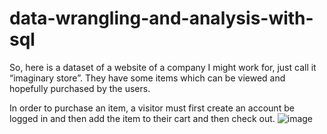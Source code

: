 # data-wrangling-and-analysis-with-sql
So, here is a dataset of a website of a company I might work for, just call it “imaginary store”. They have some items which can be viewed and hopefully purchased by the users. 

In order to purchase an item, a visitor must first create an account be logged in and then add the item to their cart and then check out.
![image](https://github.com/muhmiqbal19/data-wrangling-and-analysis-with-sql/assets/132751713/56ccee1d-b7b7-4ccd-b8bc-cf32cc7346e6)

